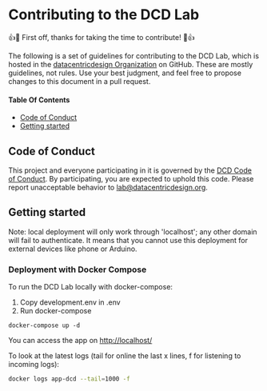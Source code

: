 # Contributing to the DCD Lab

👍🎉 First off, thanks for taking the time to contribute! 🎉👍

The following is a set of guidelines for contributing to the DCD Lab, which is hosted in the [datacentricdesign Organization](https://github.com/datacentricdesign) on GitHub. These are mostly guidelines, not rules. Use your best judgment, and feel free to propose changes to this document in a pull request.

#### Table Of Contents

* [Code of Conduct](#code-of-conduct)
* [Getting started](#getting-started)

## Code of Conduct

This project and everyone participating in it is governed by the [DCD Code of Conduct](CODE_OF_CONDUCT.md). By participating, you are expected to uphold this code. Please report unacceptable behavior to [lab@datacentricdesign.org](mailto:lab@datacentricdesign.org).

## Getting started

Note: local deployment will only work through 'localhost'; any other domain will fail to authenticate.
It means that you cannot use this deployment for external devices like phone or Arduino.

### Deployment with Docker Compose

To run the DCD Lab locally with docker-compose:

1. Copy development.env in .env
2. Run docker-compose

```
docker-compose up -d
```

You can access the app on [http://localhost/](http://localhost/)

To look at the latest logs (tail for online the last x lines, f for listening to incoming logs):

```sh
docker logs app-dcd --tail=1000 -f
```
